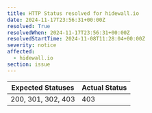 ```yaml
---
title: HTTP Status resolved for hidewall.io
date: 2024-11-17T23:56:31+00:00Z
resolved: True
resolvedWhen: 2024-11-17T23:56:31+00:00Z
resolvedStartTime: 2024-11-08T11:28:04+00:00Z
severity: notice
affected:
  - hidewall.io
section: issue
---
```


| Expected Statuses | Actual Status  |
|-------------------|----------------|
| 200, 301, 302, 403 | 403 |
